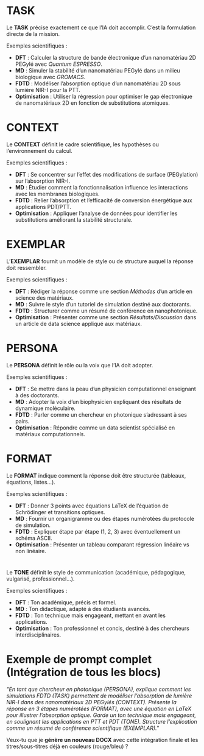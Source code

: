 #  TASK

Le **TASK** précise exactement ce que l’IA doit accomplir. C’est la formulation directe de la mission.

 Exemples scientifiques :

* **DFT** : Calculer la structure de bande électronique d’un nanomatériau 2D PEGylé avec *Quantum ESPRESSO*.
* **MD** : Simuler la stabilité d’un nanomatériau PEGylé dans un milieu biologique avec *GROMACS*.
* **FDTD** : Modéliser l’absorption optique d’un nanomatériau 2D sous lumière NIR-I pour la PTT.
* **Optimisation** : Utiliser la régression pour optimiser le gap électronique de nanomatériaux 2D en fonction de substitutions atomiques.



#  CONTEXT

Le **CONTEXT** définit le cadre scientifique, les hypothèses ou l’environnement du calcul.

 Exemples scientifiques :

* **DFT** : Se concentrer sur l’effet des modifications de surface (PEGylation) sur l’absorption NIR-I.
* **MD** : Étudier comment la fonctionnalisation influence les interactions avec les membranes biologiques.
* **FDTD** : Relier l’absorption et l’efficacité de conversion énergétique aux applications PDT/PTT.
* **Optimisation** : Appliquer l’analyse de données pour identifier les substitutions améliorant la stabilité structurale.



#  EXEMPLAR

L’**EXEMPLAR** fournit un modèle de style ou de structure auquel la réponse doit ressembler.

 Exemples scientifiques :

* **DFT** : Rédiger la réponse comme une section *Méthodes* d’un article en science des matériaux.
* **MD** : Suivre le style d’un tutoriel de simulation destiné aux doctorants.
* **FDTD** : Structurer comme un résumé de conférence en nanophotonique.
* **Optimisation** : Présenter comme une section *Résultats/Discussion* dans un article de data science appliqué aux matériaux.



#  PERSONA

Le **PERSONA** définit le rôle ou la voix que l’IA doit adopter.

 Exemples scientifiques :

* **DFT** : Se mettre dans la peau d’un physicien computationnel enseignant à des doctorants.
* **MD** : Adopter la voix d’un biophysicien expliquant des résultats de dynamique moléculaire.
* **FDTD** : Parler comme un chercheur en photonique s’adressant à ses pairs.
* **Optimisation** : Répondre comme un data scientist spécialisé en matériaux computationnels.



#  FORMAT

Le **FORMAT** indique comment la réponse doit être structurée (tableaux, équations, listes…).

 Exemples scientifiques :

* **DFT** : Donner 3 points avec équations LaTeX de l’équation de Schrödinger et transitions optiques.
* **MD** : Fournir un organigramme ou des étapes numérotées du protocole de simulation.
* **FDTD** : Expliquer étape par étape (1, 2, 3) avec éventuellement un schéma ASCII.
* **Optimisation** : Présenter un tableau comparant régression linéaire vs non linéaire.



# 
Le **TONE** définit le style de communication (académique, pédagogique, vulgarisé, professionnel…).

 Exemples scientifiques :

* **DFT** : Ton académique, précis et formel.
* **MD** : Ton didactique, adapté à des étudiants avancés.
* **FDTD** : Ton technique mais engageant, mettant en avant les applications.
* **Optimisation** : Ton professionnel et concis, destiné à des chercheurs interdisciplinaires.



#  Exemple de prompt complet (Intégration de tous les blocs)

*"En tant que chercheur en photonique (PERSONA), explique comment les simulations FDTD (TASK) permettent de modéliser l’absorption de lumière NIR-I dans des nanomatériaux 2D PEGylés (CONTEXT). Présente la réponse en 3 étapes numérotées (FORMAT), avec une équation en LaTeX pour illustrer l’absorption optique. Garde un ton technique mais engageant, en soulignant les applications en PTT et PDT (TONE). Structure l’explication comme un résumé de conférence scientifique (EXEMPLAR)."*



Veux-tu que je **génère un nouveau DOCX** avec cette intégration finale et les titres/sous-titres déjà en couleurs (rouge/bleu) ?

